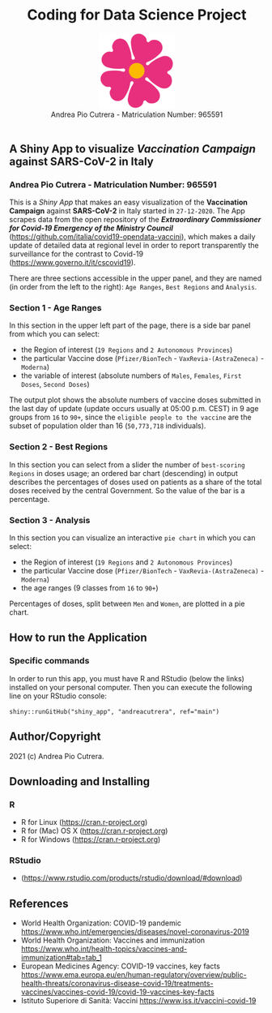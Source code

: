
<h1 align="center">Coding for Data Science Project</h1>

<div align="center">
<img src="logo.png" width="150">
</div>
<div align="center">
  Andrea Pio Cutrera - Matriculation Number: 965591
</div>
<br />

## A Shiny App to visualize _Vaccination Campaign_ against SARS-CoV-2 in Italy
### Andrea Pio Cutrera - Matriculation Number: 965591


This is a _Shiny App_ that makes an easy visualization of the **Vaccination Campaign** against **SARS-CoV-2** in Italy started in `27-12-2020`.
The App scrapes data from the open repository of the **_Extraordinary Commissioner for Covid-19 Emergency of the Ministry Council_** (<https://github.com/italia/covid19-opendata-vaccini>), which makes a daily update of detailed data at regional level in order to report transparently the surveillance  for the contrast to Covid-19 (<https://www.governo.it/it/cscovid19>).

There are three sections accessible in the upper panel, and they are named (in order from the left to the right): `Age Ranges`, `Best Regions` and `Analysis`.

### Section 1 - Age Ranges

In this section in the upper left part of the page, there is a side bar panel from which you can select:
- the Region of interest (`19 Regions` and `2 Autonomous Provinces`)
- the particular Vaccine dose (`Pfizer/BionTech` - `VaxRevia-(AstraZeneca)` - `Moderna`)
- the variable of interest (absolute numbers of `Males`, `Females`, `First Doses`, `Second Doses`)

The output plot shows the absolute numbers of vaccine doses submitted in the last day of update (update occurs usually at 05:00 p.m. CEST) in 9 age groups from `16` to `90+`, since the `eligible people to the vaccine` are the subset of population older than 16 (`50,773,718` individuals).

### Section 2 - Best Regions

In this section you can select from a slider the number of `best-scoring Regions` in doses usage; an ordered bar chart (descending) in output describes the percentages of doses used on patients as a share of the total doses received by the central Government. So the value of the bar is a percentage.

### Section 3 - Analysis

In this section you can visualize an interactive `pie chart` in which you can select:
- the Region of interest (`19 Regions` and `2 Autonomous Provinces`)
- the particular Vaccine dose (`Pfizer/BionTech` - `VaxRevia-(AstraZeneca)` - `Moderna`)
- the age ranges (9 classes from `16` to `90+`)

Percentages of doses, split between `Men` and `Women`, are plotted in a pie chart.

## How to run the Application
### Specific commands

In order to run this app, you must have R and RStudio (below the links) installed on your personal computer.
Then you can execute the following line on your RStudio console:

```
shiny::runGitHub("shiny_app", "andreacutrera", ref="main")
```

## Author/Copyright
2021 (c) Andrea Pio Cutrera.


## Downloading and Installing 
### R 

- R for Linux (<https://cran.r-project.org>)
- R for (Mac) OS X (<https://cran.r-project.org>)
- R for Windows (<https://cran.r-project.org>)

### RStudio

- (<https://www.rstudio.com/products/rstudio/download/#download>)

## References
- World Health Organization: COVID-19 pandemic <https://www.who.int/emergencies/diseases/novel-coronavirus-2019>
- World Health Organization: Vaccines and immunization <https://www.who.int/health-topics/vaccines-and-immunization#tab=tab_1>
- European Medicines Agency: COVID-19 vaccines, key facts  <https://www.ema.europa.eu/en/human-regulatory/overview/public-health-threats/coronavirus-disease-covid-19/treatments-vaccines/vaccines-covid-19/covid-19-vaccines-key-facts>
- Istituto Superiore di Sanità: Vaccini <https://www.iss.it/vaccini-covid-19>






